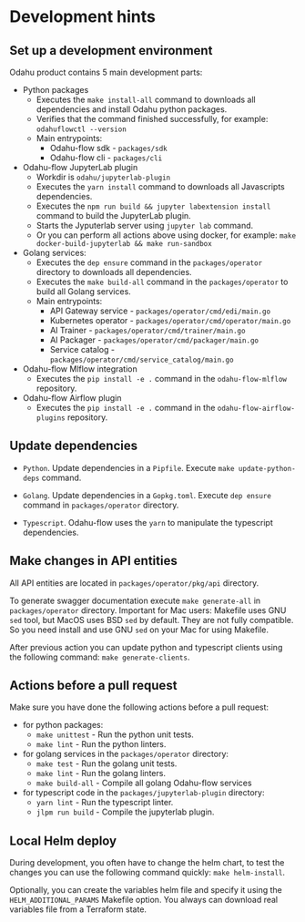 # Development hints

## Set up a development environment

Odahu product contains 5 main development parts:
* Python packages
    * Executes the `make install-all` command to downloads all dependencies and install Odahu python packages.
    * Verifies that the command finished successfully, for example: `odahuflowctl --version`
    * Main entrypoints:
      * Odahu-flow sdk - `packages/sdk`
      * Odahu-flow cli - `packages/cli`
* Odahu-flow JupyterLab plugin
    * Workdir is `odahu/jupyterlab-plugin`
    * Executes the `yarn install` command to downloads all Javascripts dependencies.
    * Executes the `npm run build && jupyter labextension install` command to build the JupyterLab plugin.
    * Starts the Jyputerlab server using `jupyter lab` command.
    * Or you can perform all actions above using docker, for example: `make docker-build-jupyterlab && make run-sandbox`
* Golang services:
    * Executes the `dep ensure` command in the `packages/operator` directory to downloads all dependencies.
    * Executes the `make build-all` command in the `packages/operator` to build all Golang services.
    * Main entrypoints:
      * API Gateway service - `packages/operator/cmd/edi/main.go`
      * Kubernetes operator - `packages/operator/cmd/operator/main.go`
      * AI Trainer - `packages/operator/cmd/trainer/main.go`
      * AI Packager - `packages/operator/cmd/packager/main.go`
      * Service catalog - `packages/operator/cmd/service_catalog/main.go`
* Odahu-flow Mlflow integration
    * Executes the `pip install -e .` command in the `odahu-flow-mlflow` repository.
* Odahu-flow Airflow plugin
    * Executes the `pip install -e .` command in the `odahu-flow-airflow-plugins` repository.

## Update dependencies

* `Python`. Update dependencies in a `Pipfile`. Execute `make update-python-deps` command.

* `Golang`. Update dependencies in a `Gopkg.toml`. Execute `dep ensure` command in `packages/operator` directory.

* `Typescript`. Odahu-flow uses the `yarn` to manipulate the typescript dependencies. 

## Make changes in API entities

All API entities are located in `packages/operator/pkg/api` directory.

To generate swagger documentation execute `make generate-all` in `packages/operator` directory. 
Important for Mac users: Makefile uses GNU `sed` tool, but MacOS uses BSD `sed` by default. They are not fully 
compatible. So you need install and use GNU `sed` on your Mac for using Makefile.

After previous action you can update python and typescript clients using the following command: `make generate-clients`.

## Actions before a pull request

Make sure you have done the following actions before a pull request:

* for python packages:
    * `make unittest` - Run the python unit tests.
    * `make lint` - Run the python linters.
* for golang services in the `packages/operator` directory:
    * `make test` - Run the golang unit tests.
    * `make lint` - Run the golang linters.
    * `make build-all` - Compile all golang Odahu-flow services
* for typescript code in the `packages/jupyterlab-plugin` directory:
    * `yarn lint` - Run the typescript linter.
    * `jlpm run build` - Compile the jupyterlab plugin.

## Local Helm deploy

During development, you often have to change the helm chart, to test the changes you can use the following command
quickly: `make helm-install`.

Optionally, you can create the variables helm file and specify it using the `HELM_ADDITIONAL_PARAMS` Makefile option.
You always can download real variables file from a Terraform state. 
